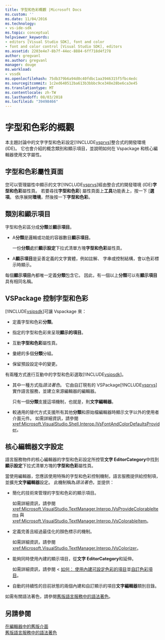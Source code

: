 ```yaml
---
title: 字型和色彩概觀 |Microsoft Docs
ms.custom: ''
ms.date: 11/04/2016
ms.technology:
- vs-ide-sdk
ms.topic: conceptual
helpviewer_keywords:
- editors [Visual Studio SDK], font and color
- font and color control [Visual Studio SDK], editors
ms.assetid: 2203e4e7-8b7f-44ec-8884-6ff718d4f278
author: gregvanl
ms.author: gregvanl
manager: douge
ms.workload:
- vssdk
ms.openlocfilehash: 75db379b6a94d0c40fdbc1aa3946315f5fbc4edc
ms.sourcegitcommit: 1c2ed640512ba613b3bbbc9ce348e28be6ca3e45
ms.translationtype: MT
ms.contentlocale: zh-TW
ms.lasthandoff: 08/03/2018
ms.locfileid: "39498466"
---
```

# <a name="font-and-color-overview"></a>字型和色彩的概觀
本主題討論中的文字字型和色彩設定[!INCLUDE[vsprvs](../code-quality/includes/vsprvs_md.md)]整合式的開發環境 (IDE)。 它也會介紹的概念類別和顯示項目，並說明如何在 Vspackage 和核心編輯器使用文字屬性。  
  
## <a name="the-fonts-and-colors-property-page"></a>字型和色彩屬性頁面  
 您可以管理屬性中顯示的文字[!INCLUDE[vsprvs](../code-quality/includes/vsprvs_md.md)]經由整合式的開發環境 (IDE)**字型和色彩**屬性頁。 若要尋找**字型和色彩**] 屬性頁面上**工具**功能表上，按一下 [**選項**。 依序展開**環境**，然後按一下**字型和色彩**。  
  
## <a name="categories-and-display-items"></a>類別和顯示項目  
 字型和色彩區分成**分類**並**顯示項目**。  
  
-   A**分類**是邏輯或功能的容器數目**顯示項目**。  
  
     一份**分類**處於**顯示設定**下拉式清單方塊**字型和色彩**屬性頁。  
  
-   A**顯示項目**是妥善定義的文字實體，例如註解、 字串或控制結構，會以色彩標示時顯示。  
  
 每個**顯示項目**內都唯一定義**分類**包含它。 因此，有一個以上**分類**可以有**顯示項目**具有相同名稱。  
  
## <a name="vspackage-control-of-fonts-and-colors"></a>VSPackage 控制字型和色彩  
 [!INCLUDE[vsipsdk](../extensibility/includes/vsipsdk_md.md)]可讓 Vspackage 來：  
  
-   定義字型和色彩**分類**。  
  
-   指定的字型和色彩來呈現**顯示的項目**。  
  
-   互動**字型和色彩**屬性頁。  
  
-   彙總的多個**分類**分組。  
  
-   保留預設設定中的變更。  
  
 有兩種方式進行互動中的字型和色彩選取[!INCLUDE[vsipsdk](../extensibility/includes/vsipsdk_md.md)]。  
  
-   其中一種方式指*語法著色*。 它由自訂現有的 VSPackage[!INCLUDE[vsprvs](../code-quality/includes/vsprvs_md.md)]實作語言服務，並建立來源編輯器的編輯器。  
  
     只有一個**分類**支援這項機制，也就是，則**文字編輯器**。  
  
-   較通用的替代方式支援所有其他**分類**和原始檔編輯器時顯示文字以外的使用者介面元件。 如需詳細資訊，請參閱<xref:Microsoft.VisualStudio.Shell.Interop.IVsFontAndColorDefaultsProvider>。  
  
## <a name="core-editor-text-settings"></a>核心編輯器文字設定  
 語言服務物件的核心編輯器的字型和色彩設定所控管**文字 EditorCategory**中找到**顯示設定**下拉式清單方塊的**字型和色彩**屬性頁。  
  
 當使用編輯器，您應該使用特殊的字型和色彩控制機制，語言服務提供給控制項，並擴充**文字編輯器**設定。 此機制稱為*語法著色*，並提供：  
  
-   簡化的技術來管理的字型和色彩的顯示項目。  
  
     如需詳細資訊，請參閱 <xref:Microsoft.VisualStudio.TextManager.Interop.IVsProvideColorableItems> 與 <xref:Microsoft.VisualStudio.TextManager.Interop.IVsColorableItem>。  
  
-   定義完善且經過最佳化的顏色標示的機制。  
  
     如需詳細資訊，請參閱<xref:Microsoft.VisualStudio.TextManager.Interop.IVsColorizer>。  
  
-   能夠同時使用內建的顯示項目，從**文字 EditorCategory**和延伸。  
  
     如需詳細資訊，請參閱 <<c0> [ 如何： 使用內建可設定色彩的項目](../extensibility/internals/how-to-use-built-in-colorable-items.md)並[自訂色彩項目](../extensibility/internals/custom-colorable-items.md)。  
  
-   自動的持續性的目前狀態的兩個內建和自訂顯示的項目**文字編輯器**類別目錄。  
  
 如需有關語法著色，請參閱[舊版語言服務中的語法著色](../extensibility/internals/syntax-coloring-in-a-legacy-language-service.md)。  
  
## <a name="see-also"></a>另請參閱  
 [在編輯器中的舊版介面](../extensibility/legacy-interfaces-in-the-editor.md)   
 [舊版語言服務中的語法著色](../extensibility/internals/syntax-coloring-in-a-legacy-language-service.md)